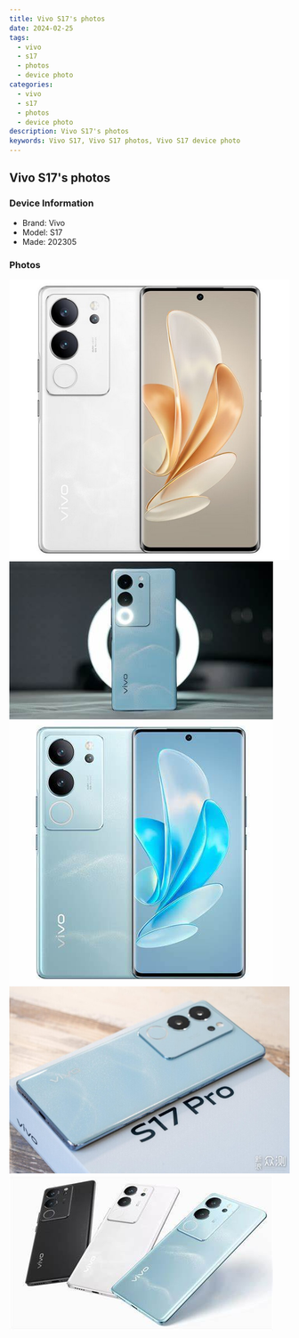 ```yaml
---
title: Vivo S17's photos
date: 2024-02-25
tags: 
  - vivo
  - s17
  - photos
  - device photo
categories: 
  - vivo
  - s17
  - photos
  - device photo
description: Vivo S17's photos
keywords: Vivo S17, Vivo S17 photos, Vivo S17 device photo
---
```


## Vivo S17's photos

### Device Information

- Brand: Vivo
- Model: S17
- Made: 202305

### Photos

![/images/best-assets/devices/vivo/vivo-s17/1.jpg](/images/best-assets/devices/vivo/vivo-s17/1.jpg)
![/images/best-assets/devices/vivo/vivo-s17/2.jpg](/images/best-assets/devices/vivo/vivo-s17/2.jpg)
![/images/best-assets/devices/vivo/vivo-s17/3.jpg](/images/best-assets/devices/vivo/vivo-s17/3.jpg)
![/images/best-assets/devices/vivo/vivo-s17/4.jpg](/images/best-assets/devices/vivo/vivo-s17/4.jpg)
![/images/best-assets/devices/vivo/vivo-s17/5.jpg](/images/best-assets/devices/vivo/vivo-s17/5.jpg)
